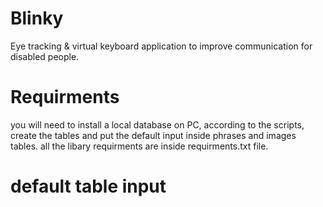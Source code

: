 # Blinky
Eye tracking &amp; virtual keyboard application to improve communication for disabled people.


# Requirments
you will need to install a local database on PC, according to the scripts, create the tables and put the default input inside phrases and images tables.
all the libary requirments are inside requirments.txt file.


# default table input
